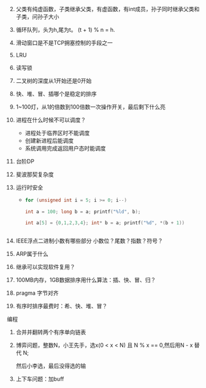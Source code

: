 



2. 父类有纯虚函数，子类继承父类，有虚函数，有int成员，孙子同时继承父类和子类，问孙子大小

3. 循环队列，头为h,尾为t。 (t + 1) % n = h.

4. 滑动窗口是不是TCP拥塞控制的手段之一

5. LRU

6. 读写锁

7. 二叉树的深度从1开始还是0开始

8. 快、堆、冒、插哪个是稳定的排序

9. 1~100灯，从1的倍数到100倍数一次操作开关，最后剩下什么亮

10. 进程在什么时候不可以调度？

    * 进程处于临界区时不能调度
    * 创建新进程后能调度
    * 系统调用完成返回用户态时能调度

11. 台阶DP

12. 斐波那契复杂度

13. 运行时安全

    * ```cpp
      for (unsigned int i = 5; i >= 0; i--)
          
      int a = 100; long b = a; printf("%ld", b);
      
      int a[5] = {0,1,2,3,4}; int* b = a; printf("%d", *(b + 1))
          
      ```

14. IEEE浮点二进制小数有哪些部分 小数位？尾数？指数？符号？

15. ARP属于什么

16. 继承可以实现软件复用？

17. 100MB内存，1GB数据排序用什么算法：插、快、冒、归？

18. pragma 字节对齐

19. 有序时排序最费时：希、快、堆、冒？



编程

1. 合并并翻转两个有序单向链表

2. 博弈问题，整数N，小王先手，选x(0 < x < N) 且 N % x == 0,然后用N - x 替代 N;

   然后小李选，最后没得选的输

3. 上下车问题：加buff

